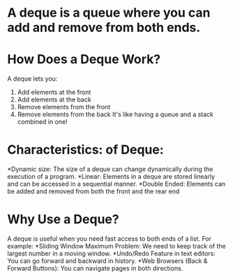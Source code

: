 # A deque is a queue where you can add and remove from both ends.
# How Does a Deque Work?
A deque lets you:
  1. Add elements at the front
  2. Add elements at the back
  3. Remove elements from the front
  4. Remove elements from the back
It's like having a queue and a stack combined in one!
# Characteristics: of Deque:
*Dynamic size: The size of a deque can change dynamically during the execution of a program.
*Linear: Elements in a deque are stored linearly and can be accessed in a sequential manner.
*Double Ended: Elements can be added and removed from both the front and the rear end
# Why Use a Deque?
A deque is useful when you need fast access to both ends of a list.
For example:
  *Sliding Window Maximum Problem: We need to keep track of the largest number in a moving window.
  *Undo/Redo Feature in text editors: You can go forward and backward in history.
  *Web Browsers (Back & Forward Buttons): You can navigate pages in both directions.
